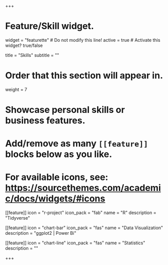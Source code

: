 +++
# Feature/Skill widget.
widget = "featurette"  # Do not modify this line!
active = true  # Activate this widget? true/false

title = "Skills"
subtitle = ""

# Order that this section will appear in.
weight = 7

# Showcase personal skills or business features.
# 
# Add/remove as many `[[feature]]` blocks below as you like.
# 
# For available icons, see: https://sourcethemes.com/academic/docs/widgets/#icons

[[feature]]
  icon = "r-project"
  icon_pack = "fab"
  name = "R"
  description = "Tidyverse"
 
[[feature]]
  icon = "chart-bar"
  icon_pack = "fas"
  name = "Data Visualization"
  description = "ggplot2 | Power Bi"
 
[[feature]]
  icon = "chart-line"
  icon_pack = "fas"
  name = "Statistics"
  description = ""  

+++
